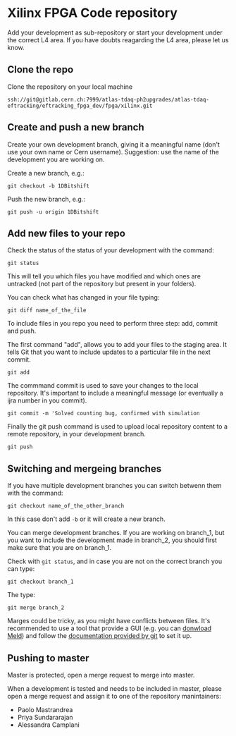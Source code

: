 # Xilinx FPGA Code repository

Add your development as sub-repository or start your development under the correct L4 area.
If you have doubts reagarding the L4 area, please let us know.

## Clone the repo

Clone the repository on your local machine

```
ssh://git@gitlab.cern.ch:7999/atlas-tdaq-ph2upgrades/atlas-tdaq-eftracking/eftracking_fpga_dev/fpga/xilinx.git
```

## Create and push a new branch

Create your own development branch, giving it a meaningful name (don't use your own name or Cern username).
Suggestion: use the name of the development you are working on.

Create a new branch, e.g.:

```
git checkout -b 1DBitshift
```

Push the new branch, e.g.:

```
git push -u origin 1DBitshift
```

## Add new files to your repo

Check the status of the status of your development with the command:

```
git status
```

This will tell you which files you have modified and which ones are untracked (not part of the repository but present in your folders).

You can check what has changed in your file typing:

```
git diff name_of_the_file
```

To include files in you repo you need to perform three step: add, commit and push.

The first command "add", allows you to add your files to the staging area. It tells Git that you want to include updates to a particular file in the next commit.

```
git add
```

The commmand commit is used to save your changes to the local repository. It's important to include a meaningful message (or eventually a ijra number in you commit).

```
git commit -m 'Solved counting bug, confirmed with simulation
```

Finally the git push command is used to upload local repository content to a remote repository, in your development branch.

```
git push
```

## Switching and mergeing branches

If you have multiple development branches you can switch betwenn them with the command:

```
git checkout name_of_the_other_branch
```

In this case don't add `-b` or it will create a new branch.

You can merge development branches. If you are working on branch_1, but you want to include the development made in branch_2, you should first make sure that you are on branch_1.

Check with `git status`, and in case you are not on the correct branch you can type:

```
git checkout branch_1
```

The type: 

```
git merge branch_2
```

Marges could be tricky, as you might have conflicts between files. It's recommended to use a tool that provide a GUI (e.g. you can [donwload Meld](https://meldmerge.org/)) and follow the [documentation provided by git](https://git-scm.com/docs/git-mergetool) to set it up.

## Pushing to master

Master is protected, open a merge request to merge into master.

When a development is tested and needs to be included in master, please open a merge request and assign it to one of the repository manintainers:

- Paolo Mastrandrea
- Priya Sundararajan
- Alessandra Camplani
